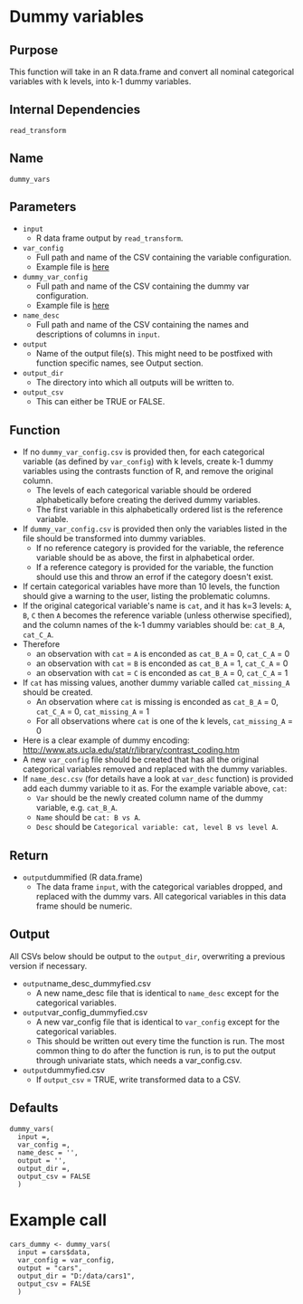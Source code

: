 # Dummy variables

## Purpose
This function will take in an R data.frame and convert all nominal categorical variables with k levels, into k-1 dummy variables.

## Internal Dependencies
`read_transform`

## Name
`dummy_vars`

## Parameters
* `input`
  * R data frame output by `read_transform`.
* `var_config`
  * Full path and name of the CSV containing the variable configuration.
  * Example file is [here](../example_metadata_files/var_config.csv)
* `dummy_var_config`
  * Full path and name of the CSV containing the dummy var configuration.
  * Example file is [here](../example_metadata_files/dummy_var_config.csv)
* `name_desc`
  * Full path and name of the CSV containing the names and descriptions of columns in `input`.
* `output`
  * Name of the output file(s). This might need to be postfixed with function specific names, see Output section.
* `output_dir`
  * The directory into which all outputs will be written to.
* `output_csv`
  * This can either be TRUE or FALSE.

## Function
* If no `dummy_var_config.csv` is provided then, for each categorical variable (as defined by `var_config`) with k levels, create k-1 dummy variables using the contrasts function of R, and remove the original column.
  * The levels of each categorical variable should be ordered alphabetically before creating the derived dummy variables.
  * The first variable in this alphabetically ordered list is the reference variable.
* If `dummy_var_config.csv` is provided then only the variables listed in the file should be transformed into dummy variables.
  * If no reference category is provided for the variable, the reference variable should be as above, the first in alphabetical order.
  * If a reference category is provided for the variable, the function should use this and throw an errof if the category doesn't exist.  
* If certain categorical variables have more than 10 levels, the function should give a warning to the user, listing the problematic columns.
* If the original categorical variable's name is `cat`, and it has k=3 levels: `A`, `B`, `C` then `A` becomes the reference variable (unless otherwise specified), and the column names of the k-1 dummy variables should be: `cat_B_A`, `cat_C_A`.
* Therefore
  * an observation with `cat` = `A` is enconded as `cat_B_A` = 0, `cat_C_A` = 0
  * an observation with `cat` = `B` is enconded as `cat_B_A` = 1, `cat_C_A` = 0
  * an observation with `cat` = `C` is enconded as `cat_B_A` = 0, `cat_C_A` = 1
* If `cat` has missing values, another dummy variable called `cat_missing_A` should be created.
  * An observation where `cat` is missing is enconded as `cat_B_A` = 0, `cat_C_A` = 0, `cat_missing_A` = 1
  * For all observations where `cat` is one of the k levels, `cat_missing_A` = 0
* Here is a clear example of dummy encoding: http://www.ats.ucla.edu/stat/r/library/contrast_coding.htm
* A new `var_config` file should be created that has all the original categorical variables removed and replaced with the dummy variables.
* If `name_desc.csv` (for details have a look at `var_desc` function) is provided add each dummy variable to it as. For the example variable above, `cat`:
  * `Var` should be the newly created column name of the dummy variable, e.g. `cat_B_A`.
  * `Name` should be `cat: B vs A`.
  * `Desc` should be `Categorical variable: cat, level B vs level A`.

## Return
* `output`dummified (R data.frame)
	* The data frame `input`, with the categorical variables dropped, and replaced with the dummy vars. All categorical variables in this data frame should be numeric.

## Output
All CSVs below should be output to the `output_dir`, overwriting a previous version if necessary.
* `output`name_desc_dummyfied.csv
  * A new name_desc file that is identical to `name_desc` except for the categorical variables.
* `output`var_config_dummyfied.csv
  * A new var_config file that is identical to `var_config` except for the categorical variables.
  * This should be written out every time the function is run. The most common thing to do after the function is run, is to put the output through univariate stats, which needs a var_config.csv.
* `output`dummyfied.csv
  * If `output_csv` = TRUE, write transformed data to a CSV.

## Defaults
```
dummy_vars(
  input =,
  var_config =,
  name_desc = '',
  output = '',
  output_dir =,
  output_csv = FALSE
  )  
```

# Example call
```
cars_dummy <- dummy_vars(
  input = cars$data,
  var_config = var_config,
  output = "cars",
  output_dir = "D:/data/cars1",
  output_csv = FALSE
  )
```
